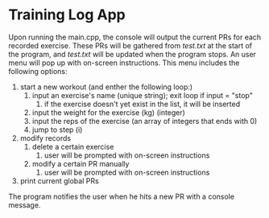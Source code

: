# Training Log App

Upon running the main.cpp, the console will output the current PRs for each recorded exercise. These PRs will be gathered from *test.txt* at the start of the program, and *test.txt* will be updated when the program stops. An user menu will pop up with on-screen instructions. This menu includes the following options:
1. start a new workout (and enther the following loop:)
    1. input an exercise's name (unique string); exit loop if input = "stop"
        1. if the exercise doesn't yet exist in the list, it will be inserted
    3. input the weight for the exercise (kg) (integer)
    4. input the reps of the exercise (an array of integers that ends with 0)
    5. jump to step (i)
2. modify records
    1. delete a certain exercise
        1. user will be prompted with on-screen instructions
    3. modify a certain PR manually
        1. user will be prompted with on-screen instructions
3. print current global PRs

The program notifies the user when he hits a new PR with a console message.

